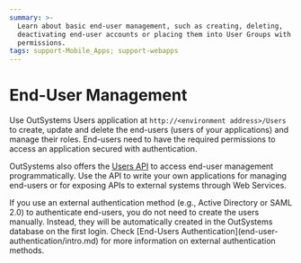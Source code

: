 ```yaml
---
summary: >-
  Learn about basic end-user management, such as creating, deleting,
  deactivating end-user accounts or placing them into User Groups with specific
  permissions.
tags: support-Mobile_Apps; support-webapps
---
```


# End-User Management

Use OutSystems Users application at `http://<environment address>/Users` to create, update and delete the end-users \(users of your applications\) and manage their roles. End-users need to have the required permissions to access an application secured with authentication.

OutSystems also offers the [Users API](https://github.com/danielmarquespt/docs-product/tree/e7ea3f444d5129dab245c69ab72ae091554bc4fb/src/ref/apis/auto/users-api.final.md%3E) to access end-user management programmatically. Use the API to write your own applications for managing end-users or for exposing APIs to external systems through Web Services.

 If you use an external authentication method \(e.g., Active Directory or SAML 2.0\) to authenticate end-users, you do not need to create the users manually. Instead, they will be automatically created in the OutSystems database on the first login. Check \[End-Users Authentication\]\(end-user-authentication/intro.md\) for more information on external authentication methods.


